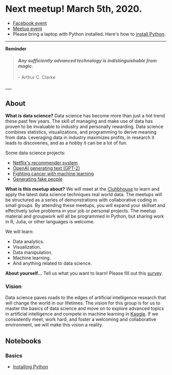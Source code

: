 # Next meetup! March 5th, 2020.
- [Facebook event](https://www.facebook.com/events/177046353584527/)
- [Meetup event](https://www.meetup.com/HackAugusta/events/259268169/)
- Please bring a laptop with Python installed. Here's how to [install Python](getting_started.html).

___

__**Reminder**__
<blockquote>
    <h4><i>Any sufficiently advanced technology is indistinguishable from magic.</i></h4>
    <p>- Arthur C. Clarke</p>
</blockquote>   
___     

## About

__What is data science?__
Data science has become more than just a hot trend these past few years. The skill of managing and make use of data has proven to be invaluable to industry and personally rewarding. Data science combines statistics, visualizations, and programming to derive meaning from data. Leveraging data in industry maximizes profits, in research it leads to discoveries, and as a hobby it can be a lot of fun.

Some data science projects:
- [Netflix's recommender system](https://help.netflix.com/en/node/100639)
- [OpenAI generating text (GPT-2)](https://talktotransformer.com)
- [Fighting cancer with machine learning](https://www.cancerdatascience.org)
- [Generating fake people](https://thispersondoesnotexist.com)


__What is this meetup about?__
We will meet at the [Cluhbhouse](https://www.theclubhou.se) to learn and apply the latest data science techniques real world data. The meetups will be structured as a series of demonstrations with collaborative coding in small groups. By attending these meetups, you will expand your skillset and effectively solve problems in your job or personal projects. The meetup material and groupwork will all be programmed in Python, but sharing work in R, Julia, or other languages is welcome.

We will learn:
- Data analytics.
- Visualization.
- Data manipulation.
- Machine learning.
- And anything related to data science.

__About yourself...__
Tell us what you want to learn! Please fill out this [survey](https://docs.google.com/forms/d/1nZhKjE0fzi65ZJXj339lNCnQ2lwpBdQzSWmmd9QErfE/viewform).

### Vision
Data science paves roads to the edges of artificial intelligence research that will change the world in our lifetimes. The vision for this group is for us to master the basics of data science and move on to explore advanced topics in artificial intelligence and compete in machine learning in [Kaggle](www.kaggle.com). If we consistently meet, work hard, and foster a welcoming and collaborative environment, we will make this vision a reality.


## Notebooks

### Basics
- [Installing Python](getting_started.html)
